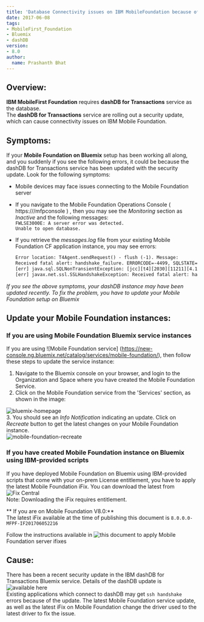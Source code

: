 ```yaml
---
title: 'Database Connectivity issues on IBM MobileFoundation because of a dashDB for Tansactions security update'
date: 2017-06-08
tags:
- MobileFirst_Foundation
- Bluemix
- dashDB
version:
- 8.0
author:
  name: Prashanth Bhat
---
```

## Overview:
**IBM MobileFirst Foundation**  requires **dashDB for Transactions** service as the database.  
The **dashDB for Transactions** service are rolling out a security update, which can cause connectivity issues on IBM Mobile Foundation. 

## Symptoms:
If your **Mobile Foundation on Bluemix** setup has been working all along, and you suddenly if you see the following errors, it could be because the dashDB for Transactions service has been updated with the security update. 
Look for the following symptoms:   

*  Mobile devices may face issues connecting to the Mobile Foundation server  
*  If you navigate to the Mobile Foundation Operations Console ( https://<hostname>/mfpconsole ) , then you may see the *Monitoring* section as *Inactive* and the following messages:  
   `FWLSE3000E: A server error was detected.`  
   `Unable to open database.`  
* If you retrieve the *messages.log* file from your existing Mobile Foundation CF application instance, you may see  errors:  

    ```xml
    Error location: T4Agent.sendRequest() - flush (-1). Message:    
    Received fatal alert: handshake_failure. ERRORCODE=-4499, SQLSTATE=08001 DSRA0010E: SQL State = 08001, Error Code = -4,499    
    [err] java.sql.SQLNonTransientException: [jcc][t4][2030][11211][4.13.80] A communication error occurred during operations on the connectionís underlying socket, socket input stream,    
    [err] javax.net.ssl.SSLHandshakeException: Received fatal alert: handshake_failure    
     ```  

*If you see the above symptoms, your dashDB instance may have been updated recently. To fix the problem, you have to update your Mobile Foundation setup on Bluemix*

## Update your Mobile Foundation instances:

### If you are using Mobile Foundation Bluemix service instances  
If you are using ![Mobile Foundation service] (https://new-console.ng.bluemix.net/catalog/services/mobile-foundation/), then follow these steps to update the service instance:  
1. Navigate to the Bluemix console on your browser, and login to the Organization and Space where you have created the Mobile Foundation Service.
2. Click on the Mobile Foundation service from the 'Services' section, as shown in the image:

![bluemix-homepage]({{site.baseurl}}/assets/blog/2017-06-08-mobile-foundation-dashdb-connectivity-issue/MobileFoundationService.png)  
3. You should see an *Info Notification* indicating an update. Click on *Recreate* button to get the latest changes on your Mobile Foundation instance.  
![mobile-foundation-recreate]({{site.baseurl}}/assets/blog/2017-06-08-mobile-foundation-dashdb-connectivity-issue/MobileFoundationRecreate.png)  


### If you have created Mobile Foundation instance on Bluemix using IBM-provided scripts  

If you have deployed Mobile Foundation on Bluemix using IBM-provided scripts that come with your on-prem License entitlement, you have to apply the latest Mobile Foundation iFix. You can download the latest  from  ![Fix Central](https://www-945.ibm.com/support/fixcentral)  
Note: Downloading the iFix requires entitlement.  

** If you are on Mobile Foundation V8.0:**  
The latest iFix available at the time of publishing this document is `8.0.0.0-MFPF-IF201706052216`  

Follow the instructions available in ![this document ](https://mobilefirstplatform.ibmcloud.com/tutorials/en/foundation/8.0/bluemix/mobilefirst-server-using-scripts-lbp/#applying-mobilefirst-server-fixes
) to apply Mobile Foundation server ifixes


## Cause:
There has been a recent security update in the IBM dashDB for Transactions Bluemix service. 
Details of the dashDB update is ![available here](http://www-01.ibm.com/support/docview.wss?uid=swg22001150)  
Existing applications which connect to dashDB may get `ssh handshake` errors because of the update.
The latest Mobile Foundation service update, as well as the latest iFix on Mobile Foundation change the driver used to the latest driver to fix the issue.